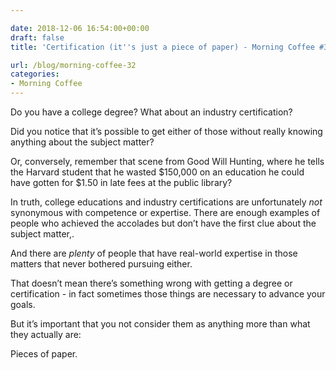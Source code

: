 ```yaml
---

date: 2018-12-06 16:54:00+00:00
draft: false
title: 'Certification (it''s just a piece of paper) - Morning Coffee #32'

url: /blog/morning-coffee-32
categories:
- Morning Coffee
---
```




 


Do you have a college degree? What about an industry certification? 

Did you notice that it’s possible to get either of those without really knowing anything about the subject matter? 

Or, conversely, remember that scene from Good Will Hunting, where he tells the Harvard student that he wasted $150,000 on an education he could have gotten for $1.50 in late fees at the public library?

In truth, college educations and industry certifications are unfortunately _not_ synonymous with competence or expertise. There are enough examples of people who achieved the accolades but don’t have the first clue about the subject matter,.

And there are _plenty_ of people that have real-world expertise in those matters that never bothered pursuing either.

That doesn’t mean there’s something wrong with getting a degree or certification - in fact sometimes those things are necessary to advance your goals.

But it’s important that you not consider them as anything more than what they actually are:

Pieces of paper.
